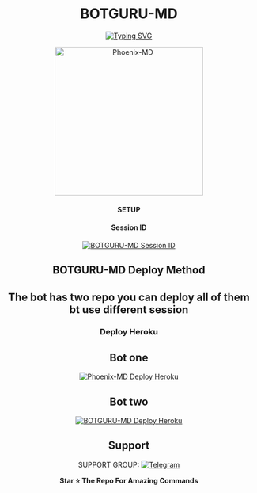 <div align="center">
  
# BOTGURU-MD

<a href="https://git.io/typing-svg"><img src="https://readme-typing-svg.demolab.com?font=Ribeye&size=50&pause=1000&color=F710B1&center=true&width=910&height=100&lines=I'M+BOTGURU-MD;Multi+Divice+Whatsapp+Bot;Coded+By+MrGuru Suresh" alt="Typing SVG" /></a>
  
<p align="center">  
  <a href="https://t.me/Guru_1st">
    <img alt=Phoenix-MD height="300" src="https://telegra.ph/file/1e19a6ce2ce73e584959f.jpg">
   
</a> 
    
</p>
<p align="center">
<a 


***

#### SETUP

#### Session ID

<a href="https://guru-app-08385ed6535e.herokuapp.com/"><img title="BOTGURU-MD Session ID" src="https://img.shields.io/badge/GET SESSION ID-h?color=black&style=for-the-badge&logo=msi"></a>

## BOTGURU-MD Deploy Method

## The bot has two repo you can deploy all of them bt use different session

### Deploy Heroku 

## Bot one

<a href="https://heroku.com/deploy?template=https://github.com/IBRAHIM-TECH-AI/Guru"><img title="Phoenix-MD Deploy Heroku" src="https://img.shields.io/badge/DEPLOY HEROKU-h?color=black&style=for-the-badge&logo=heroku"></a>

## Bot two

<a href="https://heroku.com/deploy?template=https://github.com/ibrahimaitech/guru/tree/main"><img title="BOTGURU-MD Deploy Heroku" src="https://img.shields.io/badge/DEPLOY HEROKU-h?color=black&style=for-the-badge&logo=heroku"></a>


 ## Support

SUPPORT GROUP: <a href="https://t.me/botgurumd"><img alt="Telegram" src="https://img.shields.io/badge/WhatsApp-25D366?style=for-the-badge&logo=whatsapp&logoColor=white"/></a>

**Star ⭐ The Repo For Amazing Commands**
